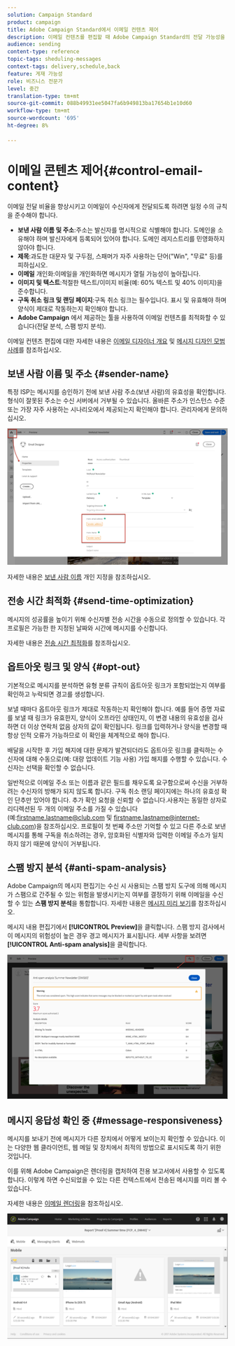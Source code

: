 ```yaml
---
solution: Campaign Standard
product: campaign
title: Adobe Campaign Standard에서 이메일 컨텐츠 제어
description: 이메일 컨텐츠를 편집할 때 Adobe Campaign Standard의 전달 가능성을 향상시키는 방법을 알아봅니다.
audience: sending
content-type: reference
topic-tags: sheduling-messages
context-tags: delivery,schedule,back
feature: 게재 가능성
role: 비즈니스 전문가
level: 중간
translation-type: tm+mt
source-git-commit: 088b49931ee5047fa6b949813ba17654b1e10d60
workflow-type: tm+mt
source-wordcount: '695'
ht-degree: 8%

---
```



# 이메일 콘텐츠 제어{#control-email-content}

이메일 전달 비율을 향상시키고 이메일이 수신자에게 전달되도록 하려면 일정 수의 규칙을 준수해야 합니다.

* **보낸 사람 이름 및 주소**:주소는 발신자를 명시적으로 식별해야 합니다. 도메인을 소유해야 하며 발신자에게 등록되어 있어야 합니다. 도메인 레지스트리를 민영화하지 않아야 합니다.
* **제목**:과도한 대문자 및 구두점, 스패머가 자주 사용하는 단어(&quot;Win&quot;, &quot;무료&quot; 등)를 피하십시오.
* **이메일** 개인화:이메일을 개인화하면 메시지가 열릴 가능성이 높아집니다.
* **이미지 및 텍스트**:적절한 텍스트/이미지 비율(예: 60% 텍스트 및 40% 이미지)을 준수합니다.
* **구독 취소 링크 및 랜딩 페이지**:구독 취소 링크는 필수입니다. 표시 및 유효해야 하며 양식이 제대로 작동하는지 확인해야 합니다.
* **Adobe Campaign** 에서 제공하는 툴을 사용하여 이메일 컨텐츠를 최적화할 수 있습니다(전달 분석, 스팸 방지 분석).

이메일 컨텐츠 편집에 대한 자세한 내용은 [이메일 디자이너 개요](../../designing/using/designing-content-in-adobe-campaign.md) 및 [메시지 디자인 모범 사례](../../designing/using/designing-content-in-adobe-campaign.md#content-design-best-practices)를 참조하십시오.

## 보낸 사람 이름 및 주소 {#sender-name}

특정 ISP는 메시지를 승인하기 전에 보낸 사람 주소(보낸 사람)의 유효성을 확인합니다. 형식이 잘못된 주소는 수신 서버에서 거부될 수 있습니다. 올바른 주소가 인스턴스 수준 또는 가장 자주 사용하는 시나리오에서 제공되는지 확인해야 합니다. 관리자에게 문의하십시오.

![](assets/delivery_content_edition16.png)

자세한 내용은 [보낸 사람 이름](../../designing/using/personalization.md#personalizing-the-sender) 개인 지정을 참조하십시오.

## 전송 시간 최적화 {#send-time-optimization}

메시지의 성공률을 높이기 위해 수신자별 전송 시간을 수동으로 정의할 수 있습니다. 각 프로필은 가능한 한 지정된 날짜와 시간에 메시지를 수신합니다.

자세한 내용은 [전송 시간 최적화](../../sending/using/optimizing-the-sending-time.md)를 참조하십시오.

## 옵트아웃 링크 및 양식 {#opt-out}

기본적으로 메시지를 분석하면 유형 분류 규칙이 옵트아웃 링크가 포함되었는지 여부를 확인하고 누락되면 경고를 생성합니다.

보낼 때마다 옵트아웃 링크가 제대로 작동하는지 확인해야 합니다. 예를 들어 증명 자료를 보낼 때 링크가 유효한지, 양식이 오프라인 상태인지, 이 변경 내용의 유효성을 검사하면 더 이상 연락처 없음 상자의 값이 확인됩니다. 링크를 입력하거나 양식을 변경할 때 항상 인적 오류가 가능하므로 이 확인을 체계적으로 해야 합니다.

배달을 시작한 후 가입 해지에 대한 문제가 발견되더라도 옵트아웃 링크를 클릭하는 수신자에 대해 수동으로(예: 대량 업데이트 기능 사용) 가입 해지를 수행할 수 있습니다. 수신자는 선택을 확인할 수 없습니다.

일반적으로 이메일 주소 또는 이름과 같은 필드를 채우도록 요구함으로써 수신을 거부하려는 수신자의 방해가 되지 않도록 합니다. 구독 취소 랜딩 페이지에는 하나의 유효성 확인 단추만 있어야 합니다. 추가 확인 요청을 신뢰할 수 없습니다.사용자는 동일한 상자로 리디렉션된 두 개의 이메일 주소를 가질 수 있습니다(예:firstname.lastname@club.com 및 firstname.lastname@internet-club.com)을 참조하십시오. 프로필이 첫 번째 주소만 기억할 수 있고 다른 주소로 보낸 메시지를 통해 구독을 취소하려는 경우, 암호화된 식별자와 입력한 이메일 주소가 일치하지 않기 때문에 양식이 거부됩니다.

## 스팸 방지 분석 {#anti-spam-analysis}

Adobe Campaign의 메시지 편집기는 수신 시 사용되는 스팸 방지 도구에 의해 메시지가 스팸으로 간주될 수 있는 위험을 발생시키는지 여부를 결정하기 위해 이메일을 수신할 수 있는 **스팸 방지 분석**&#x200B;을 통합합니다. 자세한 내용은 [메시지 미리 보기](../../sending/using/previewing-messages.md)를 참조하십시오.

메시지 내용 편집기에서 **[!UICONTROL Preview]**&#x200B;을 클릭합니다. 스팸 방지 검사에서 이 메시지의 위험성이 높은 경우 경고 메시지가 표시됩니다. 세부 사항을 보려면 **[!UICONTROL Anti-spam analysis]**&#x200B;을 클릭합니다.

![](assets/sending_anti-spam_analysis.png)

## 메시지 응답성 확인 중 {#message-responsiveness}

메시지를 보내기 전에 메시지가 다른 장치에서 어떻게 보이는지 확인할 수 있습니다. 이는 다양한 웹 클라이언트, 웹 메일 및 장치에서 최적의 방법으로 표시되도록 하기 위한 것입니다.

이를 위해 Adobe Campaign은 렌더링을 캡처하여 전용 보고서에서 사용할 수 있도록 합니다. 이렇게 하면 수신되었을 수 있는 다른 컨텍스트에서 전송된 메시지를 미리 볼 수 있습니다.

자세한 내용은 [이메일 렌더링](../../sending/using/email-rendering.md)을 참조하십시오.

![](assets/inbox_rendering_report_3.png)
